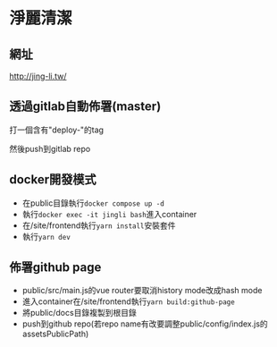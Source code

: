 # 淨麗清潔

## 網址

<a href="http://jing-li.tw/" target="_blank">http://jing-li.tw/</a>

## 透過gitlab自動佈署(master)

打一個含有"deploy-"的tag

然後push到gitlab repo

## docker開發模式

- 在public目錄執行`docker compose up -d`
- 執行`docker exec -it jingli bash`進入container
- 在/site/frontend執行`yarn install`安裝套件
- 執行`yarn dev`

## 佈署github page

- public/src/main.js的vue router要取消history mode改成hash mode
- 進入container在/site/frontend執行`yarn build:github-page`
- 將public/docs目錄複製到根目錄
- push到github repo(若repo name有改要調整public/config/index.js的assetsPublicPath)